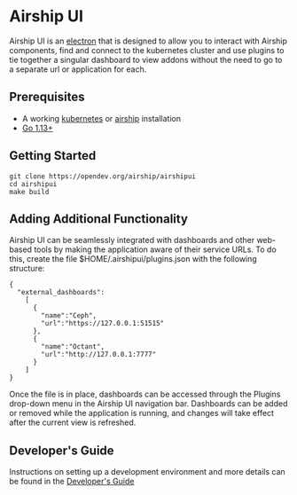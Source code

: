 # Airship UI

Airship UI is an [electron](https://www.electronjs.org/) that is designed to allow you to interact with Airship components, find and connect to the kubernetes cluster and use plugins to tie together a singular dashboard to view addons without the need to go to a separate url or application for each. 

## Prerequisites

- A working [kubernetes](https://kubernetes.io/) or [airship](https://wiki.openstack.org/wiki/Airship) installation
- [Go 1.13+](https://golang.org/dl/)

## Getting Started

```
git clone https://opendev.org/airship/airshipui
cd airshipui
make build
```

## Adding Additional Functionality

Airship UI can be seamlessly integrated with dashboards and other web-based tools by making the application aware of their service URLs.
To do this, create the file $HOME/.airshipui/plugins.json with the following structure:

```
{
  "external_dashboards":
    [
      {
        "name":"Ceph",
        "url":"https://127.0.0.1:51515"
      },
      {
        "name":"Octant",
        "url":"http://127.0.0.1:7777"
      }
    ]
}
```

Once the file is in place, dashboards can be accessed through the Plugins drop-down menu in the Airship UI navigation bar. Dashboards can
be added or removed while the application is running, and changes will take effect after the current view is refreshed.

## Developer's Guide

Instructions on setting up a development environment and more details can be found in the [Developer's Guide](DevelopersGuide.md)
